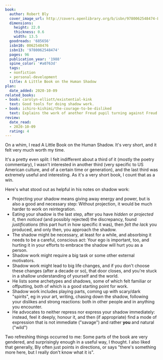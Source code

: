 ```yaml
---
book:
  author: Robert Bly
  cover_image_url: http://covers.openlibrary.org/b/isbn/9780062548474-L.jpg
  dimensions:
    height: 22.0
    thickness: 0.6
    width: 13.5
  goodreads: '685656'
  isbn10: 0062548476
  isbn13: '9780062548474'
  pages: 96
  publication_year: '1988'
  spine_color: '#a0763d'
  tags:
  - nonfiction
  - personal-development
  title: A Little Book on the Human Shadow
plan:
  date_added: 2020-10-09
related_books:
- book: carolyn-elliott/existential-kink
  text: Good tools for doing shadow work.
- book: ichiro-kishimi/the-courage-to-be-disliked
  text: Explains the work of another Freud pupil turning against Freud.
review:
  date_read:
  - 2020-10-09
  rating: 4
---
```


On a whim, I read A Little Book on the Human Shadow. It's very short, and it felt very much worth my time.

It's a pretty even split: I felt indifferent about a third of it (mostly the poetry commentary), I wasn't interested
in another third (very specific to US American culture, and of a certain time or generation), and the last third was
extremely useful and interesting. As it's a very short book, I count that as a win.

Here's what stood out as helpful in his notes on shadow work:

- Projecting your shadow means giving away energy and power, but is also a good and necessary step: Without projection,
  it would be much harder to work on reintegration.
- Eating your shadow is the last step, after you have *hidden* or *projected* it, then *noticed* (and possibly rejected)
  the discrepancy, found *justifications* (this part hurt in how specific it was), then *felt the lack* you produced,
  and only then, you approach the shadow.
- The shadow might be necessary, at least for a while, and absorbing it needs to be a careful, conscious act: Your ego
  is important, too, and hurting it in your efforts to embrace the shadow will hurt you as a person.
- Shadow work might require a big task or some other external motivators.
- Shadow work might lead to big life changes, and if you don't choose these changes (after a decade or so), that door
  closes, and you're stuck in a shallow understanding of yourself and the world.
- He lists some archetypes and shadows, some of which felt familiar or offputting, both of which is a good starting
  point for work.
- Shadow work includes playing parts, coming up with scary/dark "spirits", eg in your art, writing, chasing down the
  shadow, following your dislikes and strong reactions: both in other people and in anything you encounter.
- He advocates to neither repress nor express your shadow immediately: instead, feel it deeply, honour it, and then (if
  appropriate) find a mode of expression that is not immediate ("savage") and rather **you** and natural ("wild")


Two refreshing things occurred to me: Some parts of the book are very gendered, and surprisingly enough in a useful way,
I thought. I also liked that generally, Bly often just points in directions, or says "there's something more here, but I
really don't know what it is".
